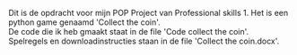 Dit is de opdracht voor mijn POP Project van Professional skills 1. Het is een python game genaamd 'Collect the coin'.<br/>
De code die ik heb gmaakt staat in de file 'Code collect the coin'.<br/>
Spelregels en downloadinstructies staan in de file 'Collect the coin.docx'.<br/>
